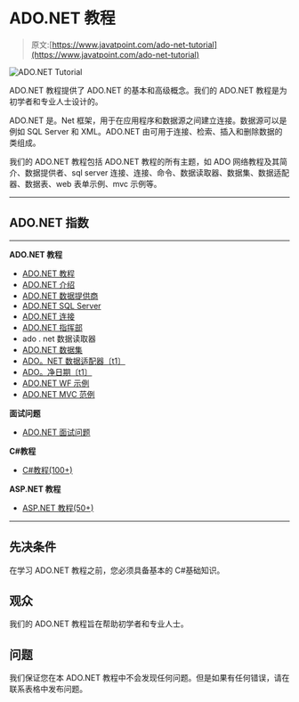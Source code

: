 # ADO.NET 教程

> 原文:[https://www.javatpoint.com/ado-net-tutorial](https://www.javatpoint.com/ado-net-tutorial)

![ADO.NET Tutorial](../Images/d4f34f17688b46586758a5216a097c9c.png)

ADO.NET 教程提供了 ADO.NET 的基本和高级概念。我们的 ADO.NET 教程是为初学者和专业人士设计的。

ADO.NET 是。Net 框架，用于在应用程序和数据源之间建立连接。数据源可以是例如 SQL Server 和 XML。ADO.NET 由可用于连接、检索、插入和删除数据的类组成。

我们的 ADO.NET 教程包括 ADO.NET 教程的所有主题，如 ADO 网络教程及其简介、数据提供者、sql server 连接、连接、命令、数据读取器、数据集、数据适配器、数据表、web 表单示例、mvc 示例等。

* * *

## ADO.NET 指数

* * *

**ADO.NET 教程**

*   [ADO.NET 教程](ado-net-tutorial)
*   [ADO.NET 介绍](ado-net-introduction)
*   [ADO.NET 数据提供商](ado-net-data-providers)
*   [ADO.NET SQL Server](ado-net-sql-server-connectivity)
*   [ADO.NET 连接](ado-net-connection)
*   [ADO.NET 指挥部](ado-net-command)
*   ado . net 数据读取器
*   [ADO.NET 数据集](ado-net-dataset)
*   [ADO。NET 数据适配器〔t1〕](ado-net-dataadapter)
*   [ADO。净日期〔t1〕](ado-net-datatables)
*   [ADO.NET WF 示例](ado-net-web-form-example)
*   [ADO.NET MVC 范例](ado-net-mvc-example)

**面试问题**

*   [ADO.NET 面试问题](ado-dot-net-interview-questions)

**C#教程**

*   [C#教程(100+)](c-sharp-tutorial)

**ASP.NET 教程**

*   [ASP.NET 教程(50+)](asp-net-tutorial)

* * *

## 先决条件

在学习 ADO.NET 教程之前，您必须具备基本的 C#基础知识。

## 观众

我们的 ADO.NET 教程旨在帮助初学者和专业人士。

## 问题

我们保证您在本 ADO.NET 教程中不会发现任何问题。但是如果有任何错误，请在联系表格中发布问题。